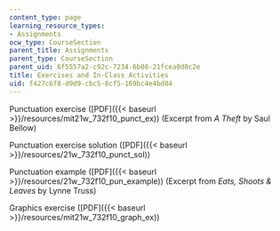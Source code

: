 ```yaml
---
content_type: page
learning_resource_types:
- Assignments
ocw_type: CourseSection
parent_title: Assignments
parent_type: CourseSection
parent_uid: 6f5557a2-c92c-7234-6b08-21fcea0d0c2e
title: Exercises and In-Class Activities
uid: f427c6f8-d9d9-cbc5-8cf5-169bc4e4bd84
---
```


Punctuation exercise ([PDF]({{< baseurl >}}/resources/mit21w_732f10_punct_ex)) (Excerpt from _A Theft_ by Saul Bellow)

Punctuation exercise solution ([PDF]({{< baseurl >}}/resources/21w_732f10_punct_sol))

Punctuation example ([PDF]({{< baseurl >}}/resources/21w_732f10_pun_example)) (Excerpt from _Eats, Shoots & Leaves_ by Lynne Truss)

Graphics exercise ([PDF]({{< baseurl >}}/resources/mit21w_732f10_graph_ex))